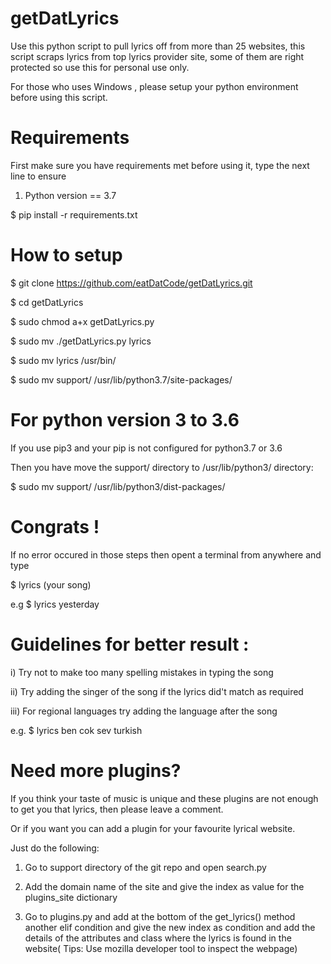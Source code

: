 # getDatLyrics
Use this python script to pull lyrics off from more than 25 websites, this script scraps lyrics from top lyrics provider site, some of them are right protected so use this for personal use only.

For those who uses Windows , please setup your python environment before using this script.

# Requirements
First make sure you have requirements met before using it, type the next line to ensure 
1) Python version == 3.7

$ pip install -r requirements.txt

# How to setup

$ git clone https://github.com/eatDatCode/getDatLyrics.git

$ cd getDatLyrics

$ sudo chmod a+x getDatLyrics.py

$ sudo mv ./getDatLyrics.py lyrics

$ sudo mv lyrics /usr/bin/

$ sudo mv support/ /usr/lib/python3.7/site-packages/

# For python version 3 to 3.6
 
 If you use pip3 and your pip is not configured for python3.7 or 3.6 

 Then you have move the support/ directory to /usr/lib/python3/ directory:

$ sudo mv support/ /usr/lib/python3/dist-packages/

# Congrats !

If no error occured in those steps then opent a terminal from anywhere and type

$ lyrics (your song)

e.g $ lyrics yesterday

# Guidelines for better result :

i) Try not to make too many spelling mistakes in typing the song

ii) Try adding the singer of the song if the lyrics did't match as required

iii) For regional languages try adding the language after the song

e.g. $ lyrics ben cok sev turkish


# Need more plugins?

If you think your taste of music is unique and these plugins are not enough to get you that lyrics,
then please leave a comment.

Or if you want you can add a plugin for your favourite lyrical website.

Just do the following:

1) Go to support directory of the git repo and open search.py

2) Add the domain name of the site and give the index as value for the plugins_site dictionary

3) Go to plugins.py and add at the bottom of the get_lyrics() method another elif condition and give the new index as condition
and add the details of the attributes and class where the lyrics is found in the website( Tips: Use mozilla developer tool to inspect the webpage)
